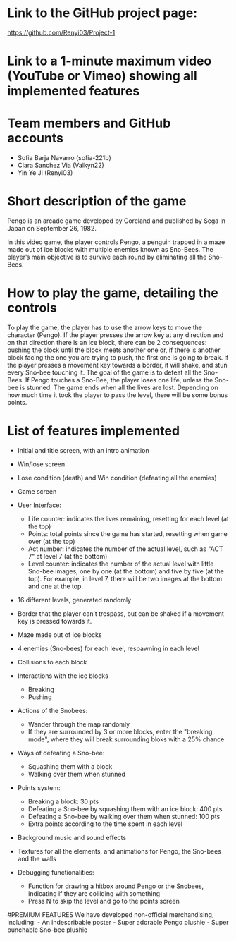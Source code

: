 # Link to the GitHub project page:
https://github.com/Renyi03/Project-1

# Link to a 1-minute maximum video (YouTube or Vimeo) showing all implemented features


# Team members and GitHub accounts
* Sofia Barja Navarro (sofia-221b)
* Clara Sanchez Via (Valkyn22)
* Yin Ye Ji (Renyi03)

# Short description of the game
Pengo is an arcade game developed by Coreland and published by Sega in Japan on September 26, 1982.

In this video game, the player controls Pengo, a penguin trapped in a maze made out of ice blocks with multiple enemies known as Sno-Bees.
The player’s main objective is to survive each round by eliminating all the Sno-Bees.

# How to play the game, detailing the controls
To play the game, the player has to use the arrow keys to move the character (Pengo). If the player presses the arrow key at any direction and on that direction there is an ice block, there can be 2 consequences: pushing the block until the block meets another one or, if there is another block facing the one you are trying to push, the first one is going to break.
If the player presses a movement key towards a border, it will shake, and stun every Sno-bee touching it.
The goal of the game is to defeat all the Sno-Bees. If Pengo touches a Sno-Bee, the player loses one life, unless the Sno-bee is stunned. The game ends when all the lives are lost. Depending on how much time it took the player to pass the level, there will be some bonus points.

# List of features implemented
* Initial and title screen, with an intro animation
* Win/lose screen
* Lose condition (death) and Win condition (defeating all the enemies)
* Game screen
* User Interface:
	- Life counter: indicates the lives remaining, resetting for each level (at the top)
	- Points: total points since the game has started, resetting when game over (at the top)
	- Act number: indicates the number of the actual level, such as "ACT 7" at level 7 (at the bottom)
	- Level counter: indicates the number of the actual level with little Sno-bee images, one by one (at the bottom) and five by five (at the top). For example, in level 7, there will be two images at the bottom and one at the top.
* 16 different levels, generated randomly
* Border that the player can’t trespass, but can be shaked if a movement key is pressed towards it.
* Maze made out of ice blocks
* 4 enemies (Sno-bees) for each level, respawning in each level
* Collisions to each block
* Interactions with the ice blocks
	- Breaking
	- Pushing
* Actions of the Snobees:
	- Wander through the map randomly
	- If they are surrounded by 3 or more blocks, enter the "breaking mode", where they will break surrounding bloks with a 25% chance.
* Ways of defeating a Sno-bee:
	- Squashing them with a block
	- Walking over them when stunned
* Points system:
	- Breaking a block: 30 pts
	- Defeating a Sno-bee by squashing them with an ice block: 400 pts
	- Defeating a Sno-bee by walking over them when stunned: 100 pts
	- Extra points according to the time spent in each level

* Background music and sound effects
* Textures for all the elements, and animations for Pengo, the Sno-bees and the walls

* Debugging functionalities:
	- Function for drawing a hitbox around Pengo or the Snobees, indicating if they are colliding with something
	- Press N to skip the level and go to the points screen

#PREMIUM FEATURES
We have developed non-official merchandising, including:
	- An indescribable poster
	- Super adorable Pengo plushie
	- Super punchable Sno-bee plushie